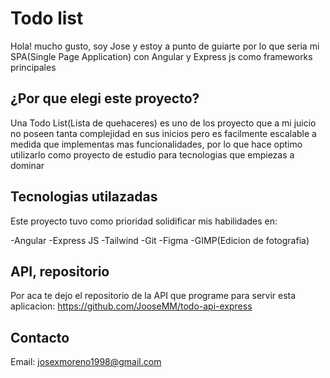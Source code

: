 # Todo list 

Hola! mucho gusto, soy Jose y estoy a punto de guiarte
por lo que seria mi SPA(Single Page Application) con 
Angular y Express js como frameworks principales

## ¿Por que elegi este proyecto?

Una Todo List(Lista de quehaceres) es uno de los proyecto que 
a mi juicio no poseen tanta complejidad en sus inicios
pero es facilmente escalable a medida que implementas mas funcionalidades,
por lo que hace optimo utilizarlo como proyecto de estudio para tecnologias 
que empiezas a dominar

## Tecnologias utilazadas

Este proyecto tuvo como prioridad solidificar mis habilidades en:

-Angular
-Express JS
-Tailwind
-Git
-Figma
-GIMP(Edicion de  fotografia)

##  API, repositorio

Por aca te dejo el repositorio de la API que programe para servir esta aplicacion:
https://github.com/JooseMM/todo-api-express

## Contacto

Email: josexmoreno1998@gmail.com

